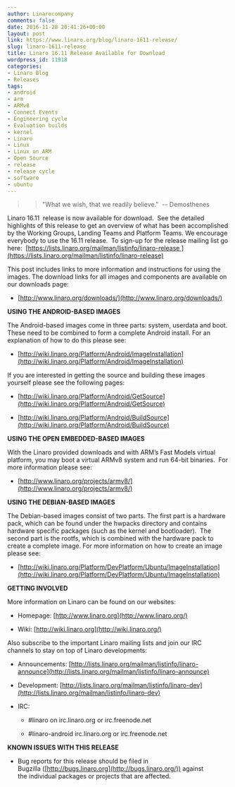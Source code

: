 ```yaml
---
author: Linarocompany
comments: false
date: 2016-11-28 20:41:26+00:00
layout: post
link: https://www.linaro.org/blog/linaro-1611-release/
slug: linaro-1611-release
title: Linaro 16.11 Release Available for Download
wordpress_id: 11918
categories:
- Linaro Blog
- Releases
tags:
- android
- arm
- ARMv8
- Connect Events
- Engineering cycle
- Evaluation builds
- kernel
- Linaro
- Linux
- Linux on ARM
- Open Source
- release
- release cycle
- software
- ubuntu
---
```


<blockquote>

> 
> "What we wish, that we readily believe."  -- Demosthenes
> 
> </blockquote>




Linaro 16.11  release is now available for download.  See the detailed highlights of this release to get an overview of what has been accomplished by the Working Groups, Landing Teams and Platform Teams. We encourage everybody to use the 16.11 release.  To sign-up for the release mailing list go here:  [https://lists.linaro.org/mailman/listinfo/linaro-release ](https://lists.linaro.org/mailman/listinfo/linaro-release)






This post includes links to more information and instructions for using the images. The download links for all images and components are available on our downloads page:



 	
  * [http://www.linaro.org/downloads/](http://www.linaro.org/downloads/)


**USING THE ANDROID-BASED IMAGES**

The Android-based images come in three parts: system, userdata and boot. These need to be combined to form a complete Android install. For an explanation of how to do this please see:



 	
  * [http://wiki.linaro.org/Platform/Android/ImageInstallation](http://wiki.linaro.org/Platform/Android/ImageInstallation)


If you are interested in getting the source and building these images yourself please see the following pages:

 	
  * [http://wiki.linaro.org/Platform/Android/GetSource](http://wiki.linaro.org/Platform/Android/GetSource)

 	
  * [http://wiki.linaro.org/Platform/Android/BuildSource](http://wiki.linaro.org/Platform/Android/BuildSource)


**USING THE OPEN EMBEDDED-BASED IMAGES**

With the Linaro provided downloads and with ARM’s Fast Models virtual platform, you may boot a virtual ARMv8 system and run 64-bit binaries.  For more information please see:



 	
  * [http://www.linaro.org/projects/armv8/](http://www.linaro.org/projects/armv8/)


**USING THE DEBIAN-BASED IMAGES**

The Debian-based images consist of two parts. The first part is a hardware pack, which can be found under the hwpacks directory and contains hardware specific packages (such as the kernel and bootloader).  The second part is the rootfs, which is combined with the hardware pack to create a complete image. For more information on how to create an image please see:



 	
  * [http://wiki.linaro.org/Platform/DevPlatform/Ubuntu/ImageInstallation](http://wiki.linaro.org/Platform/DevPlatform/Ubuntu/ImageInstallation)


**GETTING INVOLVED**

More information on Linaro can be found on our websites:



 	
  * Homepage: [http://www.linaro.org](http://www.linaro.org/)

 	
  * Wiki: [http://wiki.linaro.org](http://wiki.linaro.org/)


Also subscribe to the important Linaro mailing lists and join our IRC channels to stay on top of Linaro developments:

 	
  * Announcements: [http://lists.linaro.org/mailman/listinfo/linaro-announce](http://lists.linaro.org/mailman/listinfo/linaro-announce)

 	
  * Development: [http://lists.linaro.org/mailman/listinfo/linaro-dev](http://lists.linaro.org/mailman/listinfo/linaro-dev)

 	
  * IRC:

 	
    * #linaro on irc.linaro.org or irc.freenode.net

 	
    * #linaro-android irc.linaro.org or irc.freenode.net





**KNOWN ISSUES WITH THIS RELEASE**



 	
  * Bug reports for this release should be filed in Bugzilla ([http://bugs.linaro.org](http://bugs.linaro.org/)) against the individual packages or projects that are affected.





